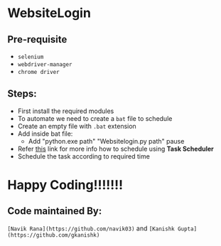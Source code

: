 # WebsiteLogin

## Pre-requisite
- `selenium`
- `webdriver-manager`
- `chrome driver`

## Steps:

- First install the required modules
- To automate we need to create a `bat` file to schedule
- Create an empty file with `.bat` extension
- Add inside bat file:
    - Add "python.exe path" "Websitelogin.py path" pause
- Refer [this](https://towardsdatascience.com/automate-your-python-scripts-with-task-scheduler-661d0a40b279) link for more info how to schedule using **Task Scheduler**
- Schedule the task according to required time

# Happy Coding!!!!!!!

## Code maintained By:

` [Navik Rana](https://github.com/navik03) ` and ` [Kanishk Gupta](https://github.com/gkanishk) `
